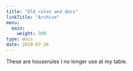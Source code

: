 ```yaml
---
title: "Old rules and docs"
linkTitle: "Archive"
menu:
  main:
    weight: 300
type: docs
date: 2020-07-26
---
```

These are houserules I no longer use at my table.
